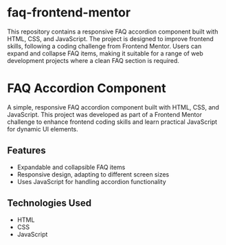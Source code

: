 # faq-frontend-mentor
This repository contains a responsive FAQ accordion component built with HTML, CSS, and JavaScript. The project is designed to improve frontend skills, following a coding challenge from Frontend Mentor. Users can expand and collapse FAQ items, making it suitable for a range of web development projects where a clean FAQ section is required.
# FAQ Accordion Component

A simple, responsive FAQ accordion component built with HTML, CSS, and JavaScript. This project was developed as part of a Frontend Mentor challenge to enhance frontend coding skills and learn practical JavaScript for dynamic UI elements. 

## Features
- Expandable and collapsible FAQ items
- Responsive design, adapting to different screen sizes
- Uses JavaScript for handling accordion functionality

## Technologies Used
- HTML
- CSS
- JavaScript

 
